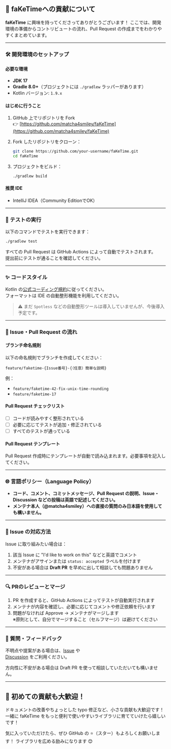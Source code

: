 ## 🚀 faKeTimeへの貢献について

**faKeTime** に興味を持ってくださってありがとうございます！
ここでは、開発環境の準備からコントリビュートの流れ、Pull Request の作成までをわかりやすくまとめています。

---

### 🛠️ 開発環境のセットアップ

#### 必要な環境
- **JDK 17**
- **Gradle 8.0+**（プロジェクトには `./gradlew` ラッパーがあります）
- Kotlin バージョン: `1.9.x`

#### はじめに行うこと

1. GitHub 上でリポジトリを Fork  
   👉 [https://github.com/matcha4smiley/faKeTime](https://github.com/matcha4smiley/faKeTime)

2. Fork したリポジトリをクローン：
   ```bash
   git clone https://github.com/your-username/faKeTime.git
   cd faKeTime
   ```

3. プロジェクトをビルド：
   ```bash
   ./gradlew build
   ```

#### 推奨 IDE
- IntelliJ IDEA（Community EditionでOK）

---

### 🧪 テストの実行

以下のコマンドでテストを実行できます：

```bash
./gradlew test
```

すべての Pull Request は GitHub Actions によって自動でテストされます。  
提出前にテストが通ることを確認してください。

---

### ✨ コードスタイル

Kotlin の[公式コーディング規約](https://kotlinlang.org/docs/coding-conventions.html)に従ってください。  
フォーマットは IDE の自動整形機能を利用してください。

> ⚠️ まだ `Spotless` などの自動整形ツールは導入していませんが、今後導入予定です。

---

### 🌱 Issue・Pull Request の流れ

#### ブランチ命名規則

以下の命名規則でブランチを作成してください：

```
feature/faketime-{Issue番号}-{（任意）簡単な説明}
```

例：
- `feature/faketime-42-fix-unix-time-rounding`
- `feature/faketime-17`

#### Pull Request チェックリスト
- [ ] コードが読みやすく整形されている
- [ ] 必要に応じてテストが追加・修正されている
- [ ] すべてのテストが通っている

#### Pull Request テンプレート
Pull Request 作成時にテンプレートが自動で読み込まれます。必要事項を記入してください。

---

### 🌐 言語ポリシー（Language Policy）

- **コード、コメント、コミットメッセージ、Pull Request の説明、Issue・Discussion などの投稿は英語で記述してください。**
- **メンテナ本人（@matcha4smiley）への直接の質問のみ日本語を使用しても構いません。**

---

### 📌 Issue の対応方法

Issue に取り組みたい場合は：

1. 該当 Issue に "I'd like to work on this" などと英語でコメント
2. メンテナがアサインまたは `status: accepted` ラベルを付けます
3. 不安がある場合は **Draft PR** を早めに出して相談しても問題ありません

---

### 🔍 PRのレビューとマージ

1. PR を作成すると、GitHub Actions によってテストが自動実行されます
2. メンテナが内容を確認し、必要に応じてコメントや修正依頼を行います
3. 問題がなければ Approve → メンテナがマージします  
   ※原則として、自分でマージすること（セルフマージ）は避けてください

---

### 💬 質問・フィードバック

不明点や提案がある場合は、[Issue](https://github.com/matcha4smiley/faKeTime/issues) や  
[Discussion](https://github.com/matcha4smiley/faKeTime/discussions) をご利用ください。

方向性に不安がある場合は Draft PR を使って相談していただいても構いません。

---

## 🎉 初めての貢献も大歓迎！

ドキュメントの改善やちょっとした typo 修正など、小さな貢献も大歓迎です！
一緒に faKeTime をもっと便利で使いやすいライブラリに育てていけたら嬉しいです！

気に入っていただけたら、ぜひ GitHub の ⭐️（スター）もよろしくお願いします！
ライブラリを広める励みになります 😊